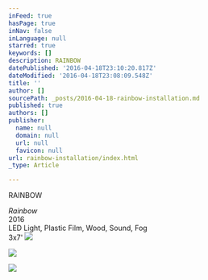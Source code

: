 ```yaml
---
inFeed: true
hasPage: true
inNav: false
inLanguage: null
starred: true
keywords: []
description: RAINBOW
datePublished: '2016-04-18T23:10:20.817Z'
dateModified: '2016-04-18T23:08:09.548Z'
title: ''
author: []
sourcePath: _posts/2016-04-18-rainbow-installation.md
published: true
authors: []
publisher:
  name: null
  domain: null
  url: null
  favicon: null
url: rainbow-installation/index.html
_type: Article

---
```

RAINBOW

_Rainbow_  
2016  
LED Light, Plastic Film, Wood, Sound, Fog  
3x7'
![](https://the-grid-user-content.s3-us-west-2.amazonaws.com/ac8dc883-cbf1-436d-8cf6-698ae99aa25b.jpg)

  
![](https://the-grid-user-content.s3-us-west-2.amazonaws.com/1d9d9d87-2f73-4efa-92b7-7d13ce5c037e.jpg)

  
![](https://the-grid-user-content.s3-us-west-2.amazonaws.com/49b4bb1e-9d8f-4219-a29c-29ba462adc39.jpg)